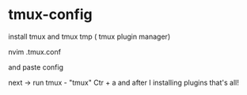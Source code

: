 # tmux-config
install tmux and tmux tmp ( tmux plugin manager)

nvim .tmux.conf 

and paste config

next -> 
run tmux - "tmux"
Ctr + a and after I
installing plugins 
that's all!
